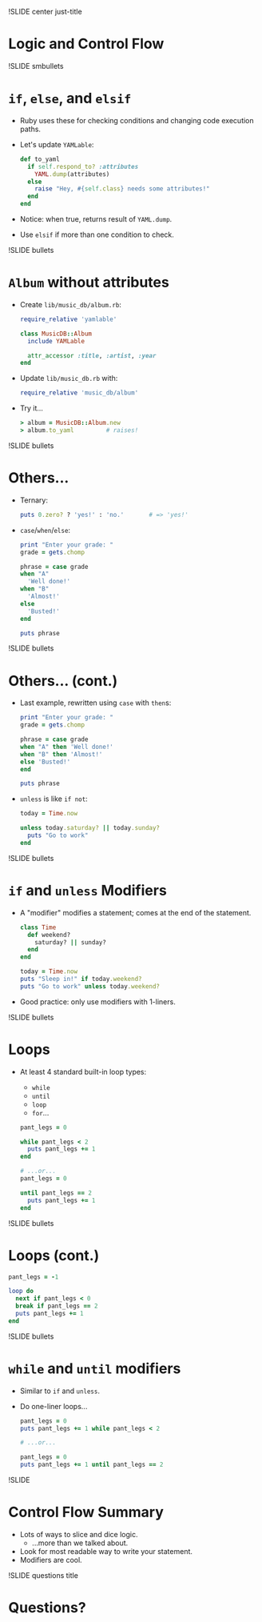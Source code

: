 !SLIDE center just-title
# Logic and Control Flow


!SLIDE smbullets
# `if`, `else`, and `elsif`

* Ruby uses these for checking conditions and changing code execution paths.
* Let's update `YAMLable`:

    ```ruby
    def to_yaml
      if self.respond_to? :attributes
        YAML.dump(attributes)
      else
        raise "Hey, #{self.class} needs some attributes!"
      end
    end
    ```
* Notice: when true, returns result of `YAML.dump`.
* Use `elsif` if more than one condition to check.

!SLIDE bullets
# `Album` without attributes

* Create `lib/music_db/album.rb`:

    ```ruby
    require_relative 'yamlable'

    class MusicDB::Album
      include YAMLable

      attr_accessor :title, :artist, :year
    end
    ```
* Update `lib/music_db.rb` with:

    ```ruby
    require_relative 'music_db/album'
    ```
* Try it...

    ```ruby
    > album = MusicDB::Album.new
    > album.to_yaml         # raises!
    ```

!SLIDE bullets
# Others...

* Ternary:

    ```ruby
    puts 0.zero? ? 'yes!' : 'no.'       # => 'yes!'
    ```
* `case`/`when`/`else`:

    ```ruby
    print "Enter your grade: "
    grade = gets.chomp

    phrase = case grade
    when "A"
      'Well done!'
    when "B"
      'Almost!'
    else
      'Busted!'
    end

    puts phrase
    ```

!SLIDE bullets
# Others... (cont.)

* Last example, rewritten using `case` with `then`s:

    ```ruby
    print "Enter your grade: "
    grade = gets.chomp

    phrase = case grade
    when "A" then 'Well done!'
    when "B" then 'Almost!'
    else 'Busted!'
    end

    puts phrase
    ```
* `unless` is like `if not`:

    ```ruby
    today = Time.now

    unless today.saturday? || today.sunday?
      puts "Go to work"
    end
    ```

!SLIDE bullets
# `if` and `unless` Modifiers

* A "modifier" modifies a statement; comes at the end of the statement.

    ```ruby
    class Time
      def weekend?
        saturday? || sunday?
      end
    end

    today = Time.now
    puts "Sleep in!" if today.weekend?
    puts "Go to work" unless today.weekend?
    ```
* Good practice: only use modifiers with 1-liners.

!SLIDE bullets
# Loops

* At least 4 standard built-in loop types:
    * `while`
    * `until`
    * `loop`
    * `for`...

    ```ruby
    pant_legs = 0

    while pant_legs < 2
      puts pant_legs += 1
    end

    # ...or...
    pant_legs = 0

    until pant_legs == 2
      puts pant_legs += 1
    end
    ```

!SLIDE bullets
# Loops (cont.)

```ruby
pant_legs = -1

loop do
  next if pant_legs < 0
  break if pant_legs == 2
  puts pant_legs += 1
end
```

!SLIDE bullets
# `while` and `until` modifiers

* Similar to `if` and `unless`.
* Do one-liner loops...

    ```ruby
    pant_legs = 0
    puts pant_legs += 1 while pant_legs < 2

    # ...or...

    pant_legs = 0
    puts pant_legs += 1 until pant_legs == 2

    ```

!SLIDE
# Control Flow Summary

* Lots of ways to slice and dice logic.
    * ...more than we talked about.
* Look for most readable way to write your statement.
* Modifiers are cool.


!SLIDE questions title

# Questions?
